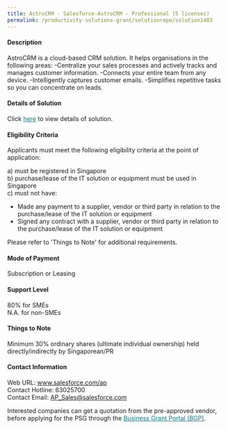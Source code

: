 ```yaml
---
title: AstroCRM - Salesforce-AstroCRM - Professional (5 licenses)
permalink: /productivity-solutions-grant/solutionrepo/solution1403
---
```


#### Description

AstroCRM is a cloud-based CRM solution. It helps organisations in the following areas: 
-Centralize your sales processes and actively tracks and manages customer information.
-Connects your entire team from any device.
-Intelligently captures customer emails.
-Simplifies repetitive tasks so you can concentrate on leads.

#### Details of Solution

Click <a href='https://govassist.gobusiness.gov.sg/images/psg/Desensitised_Salesforce_20200103_Annex_3_Part_2.pdf' style='color:#037e8a'>here</a> to view details of solution.

#### Eligibility Criteria

Applicants must meet the following eligibility criteria at the point of application:

a) must be registered in Singapore <br>
b) purchase/lease of the IT solution or equipment must be used in Singapore <br>
c) must not have:
- Made any payment to a supplier, vendor or third party in relation to the purchase/lease of the IT solution or equipment
- Signed any contract with a supplier, vendor or third party in relation to the purchase/lease of the IT solution or equipment

Please refer to 'Things to Note' for additional requirements.

#### Mode of Payment
Subscription or Leasing

#### Support Level
80% for SMEs <br>
N.A. for non-SMEs

#### Things to Note
Minimum 30% ordinary shares (ultimate individual ownership) held directly/indirectly by Singaporean/PR

#### Contact Information
Web URL: www.salesforce.com/ap <br>Contact Hotline: 63025700 <br>Contact Email: AP_Sales@salesforce.com <br>

Interested companies can get a quotation from the pre-approved vendor, before applying for the PSG through the <a target='_blank' style='color:#037e8a' href='https://www.businessgrants.gov.sg/'>Business Grant Portal (BGP)</a>.
